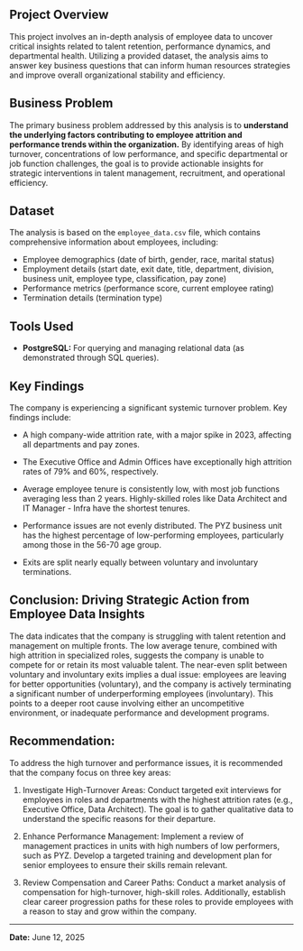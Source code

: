 ## Project Overview

This project involves an in-depth analysis of employee data to uncover critical insights related to talent retention, performance dynamics, and departmental health. Utilizing a provided dataset, the analysis aims to answer key business questions that can inform human resources strategies and improve overall organizational stability and efficiency.

## Business Problem

The primary business problem addressed by this analysis is to **understand the underlying factors contributing to employee attrition and performance trends within the organization.** By identifying areas of high turnover, concentrations of low performance, and specific departmental or job function challenges, the goal is to provide actionable insights for strategic interventions in talent management, recruitment, and operational efficiency.

## Dataset

The analysis is based on the `employee_data.csv` file, which contains comprehensive information about employees, including:
* Employee demographics (date of birth, gender, race, marital status)
* Employment details (start date, exit date, title, department, division, business unit, employee type, classification, pay zone)
* Performance metrics (performance score, current employee rating)
* Termination details (termination type)

## Tools Used

* **PostgreSQL:** For querying and managing relational data (as demonstrated through SQL queries).

## Key Findings

The company is experiencing a significant systemic turnover problem. Key findings include:

* A high company-wide attrition rate, with a major spike in 2023, affecting all departments and pay zones.

* The Executive Office and Admin Offices have exceptionally high attrition rates of 79% and 60%, respectively.

* Average employee tenure is consistently low, with most job functions averaging less than 2 years. Highly-skilled roles like Data Architect and IT Manager - Infra have the shortest tenures.

* Performance issues are not evenly distributed. The PYZ business unit has the highest percentage of low-performing employees, particularly among those in the 56-70 age group.

* Exits are split nearly equally between voluntary and involuntary terminations.

## Conclusion: Driving Strategic Action from Employee Data Insights

The data indicates that the company is struggling with talent retention and management on multiple fronts. The low average tenure, combined with high attrition in specialized roles, suggests the company is unable to compete for or retain its most valuable talent. The near-even split between voluntary and involuntary exits implies a dual issue: employees are leaving for better opportunities (voluntary), and the company is actively terminating a significant number of underperforming employees (involuntary). This points to a deeper root cause involving either an uncompetitive environment, or inadequate performance and development programs.

## Recommendation:

To address the high turnover and performance issues, it is recommended that the company focus on three key areas:

1. Investigate High-Turnover Areas: Conduct targeted exit interviews for employees in roles and departments with the highest attrition rates (e.g., Executive Office, Data Architect). The goal is to gather qualitative data to understand the specific reasons for their departure.

2. Enhance Performance Management: Implement a review of management practices in units with high numbers of low performers, such as PYZ. Develop a targeted training and development plan for senior employees to ensure their skills remain relevant.

3. Review Compensation and Career Paths: Conduct a market analysis of compensation for high-turnover, high-skill roles. Additionally, establish clear career progression paths for these roles to provide employees with a reason to stay and grow within the company.
---

**Date:** June 12, 2025
